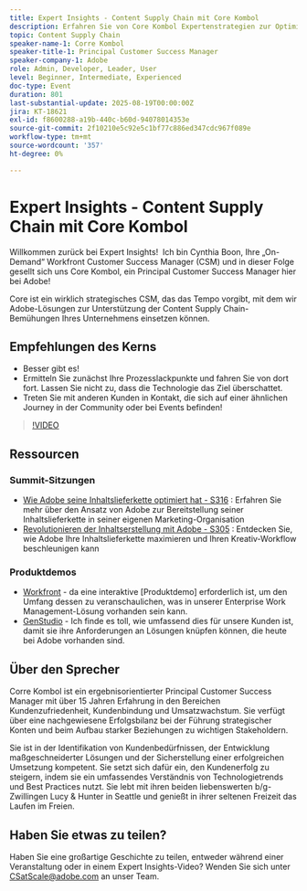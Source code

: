 ```yaml
---
title: Expert Insights - Content Supply Chain mit Core Kombol
description: Erfahren Sie von Core Kombol Expertenstrategien zur Optimierung Ihrer Inhaltslieferkette mit Adobe-Lösungen. Steigern Sie Effizienz, Zusammenarbeit und Ergebnisse.
topic: Content Supply Chain
speaker-name-1: Corre Kombol
speaker-title-1: Principal Customer Success Manager
speaker-company-1: Adobe
role: Admin, Developer, Leader, User
level: Beginner, Intermediate, Experienced
doc-type: Event
duration: 801
last-substantial-update: 2025-08-19T00:00:00Z
jira: KT-18621
exl-id: f8600288-a19b-440c-b60d-94078014353e
source-git-commit: 2f10210e5c92e5c1bf77c886ed347cdc967f089e
workflow-type: tm+mt
source-wordcount: '357'
ht-degree: 0%

---
```


# Expert Insights - Content Supply Chain mit Core Kombol

Willkommen zurück bei Expert Insights!  Ich bin Cynthia Boon, Ihre „On-Demand“ Workfront Customer Success Manager (CSM) und in dieser Folge gesellt sich uns Core Kombol, ein Principal Customer Success Manager hier bei Adobe!  

Core ist ein wirklich strategisches CSM, das das Tempo vorgibt, mit dem wir Adobe-Lösungen zur Unterstützung der Content Supply Chain-Bemühungen Ihres Unternehmens einsetzen können. 

## Empfehlungen des Kerns

* Besser gibt es! 
* Ermitteln Sie zunächst Ihre Prozesslackpunkte und fahren Sie von dort fort. Lassen Sie nicht zu, dass die Technologie das Ziel überschattet.
* Treten Sie mit anderen Kunden in Kontakt, die sich auf einer ähnlichen Journey in der Community oder bei Events befinden! 

>[!VIDEO](https://video.tv.adobe.com/v/3469899/?learn=on&enablevpops)

## Ressourcen

### Summit-Sitzungen

* [Wie Adobe seine Inhaltslieferkette optimiert hat - S316](https://business.adobe.com/de/summit/2024/sessions/how-adobe-optimized-its-content-supply-chain-s316.html) : Erfahren Sie mehr über den Ansatz von Adobe zur Bereitstellung seiner Inhaltslieferkette in seiner eigenen Marketing-Organisation 
* [Revolutionieren der Inhaltserstellung mit Adobe - S305](https://business.adobe.com/de/summit/2024/sessions/revolutionizing-content-production-with-adobe-s305.html) : Entdecken Sie, wie Adobe Ihre Inhaltslieferkette maximieren und Ihren Kreativ-Workflow beschleunigen kann 

### Produktdemos

* [Workfront](https://business.adobe.com/de/product-demos/workfront/interactive-tour.html) - da eine interaktive [Produktdemo] erforderlich ist, um den Umfang dessen zu veranschaulichen, was in unserer Enterprise Work Management-Lösung vorhanden sein kann.  
* [GenStudio](https://business.adobe.com/de/resources/sdk/getting-started-with-adobe-genstudio.html) - Ich finde es toll, wie umfassend dies für unsere Kunden ist, damit sie ihre Anforderungen an Lösungen knüpfen können, die heute bei Adobe vorhanden sind.

## Über den Sprecher 

Corre Kombol ist ein ergebnisorientierter Principal Customer Success Manager mit über 15 Jahren Erfahrung in den Bereichen Kundenzufriedenheit, Kundenbindung und Umsatzwachstum. Sie verfügt über eine nachgewiesene Erfolgsbilanz bei der Führung strategischer Konten und beim Aufbau starker Beziehungen zu wichtigen Stakeholdern.

Sie ist in der Identifikation von Kundenbedürfnissen, der Entwicklung maßgeschneiderter Lösungen und der Sicherstellung einer erfolgreichen Umsetzung kompetent. Sie setzt sich dafür ein, den Kundenerfolg zu steigern, indem sie ein umfassendes Verständnis von Technologietrends und Best Practices nutzt. Sie lebt mit ihren beiden liebenswerten b/g-Zwillingen Lucy &amp; Hunter in Seattle und genießt in ihrer seltenen Freizeit das Laufen im Freien. 

## Haben Sie etwas zu teilen?

Haben Sie eine großartige Geschichte zu teilen, entweder während einer Veranstaltung oder in einem Expert Insights-Video? Wenden Sie sich unter [CSatScale@adobe.com](mailto:CSatScale@adobe.com) an unser Team.

